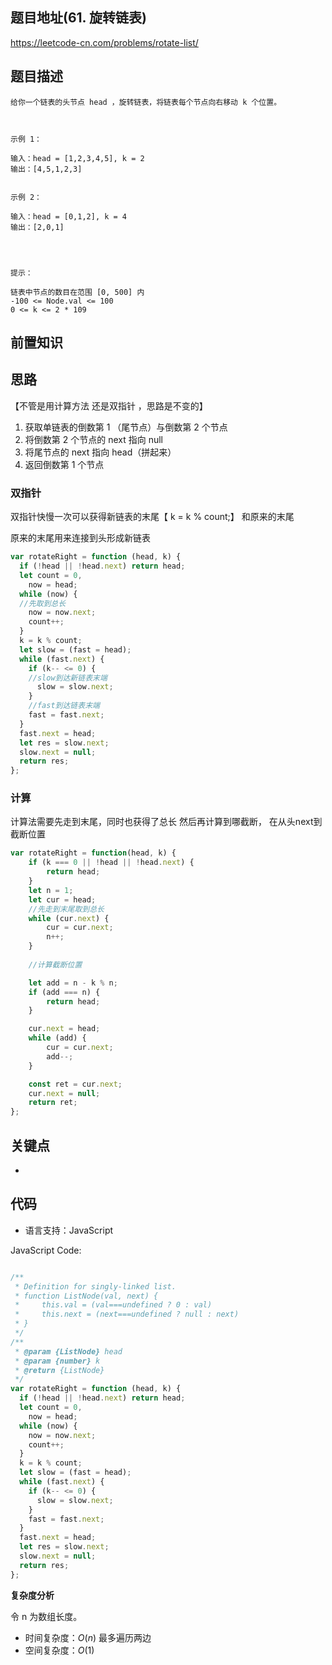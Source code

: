 
## 题目地址(61. 旋转链表)

https://leetcode-cn.com/problems/rotate-list/

## 题目描述

```
给你一个链表的头节点 head ，旋转链表，将链表每个节点向右移动 k 个位置。

 

示例 1：

输入：head = [1,2,3,4,5], k = 2
输出：[4,5,1,2,3]


示例 2：

输入：head = [0,1,2], k = 4
输出：[2,0,1]


 

提示：

链表中节点的数目在范围 [0, 500] 内
-100 <= Node.val <= 100
0 <= k <= 2 * 109
```

## 前置知识


## 思路

【不管是用计算方法 还是双指针 ，思路是不变的】
1. 获取单链表的倒数第 1 （尾节点）与倒数第 2 个节点
2. 将倒数第 2 个节点的 next 指向 null
3. 将尾节点的 next 指向 head（拼起来）
4. 返回倒数第 1 个节点

### 双指针

双指针快慢一次可以获得新链表的末尾【  k = k % count;】 和原来的末尾

原来的末尾用来连接到头形成新链表

```javascript
var rotateRight = function (head, k) {
  if (!head || !head.next) return head;
  let count = 0,
    now = head;
  while (now) {
  //先取到总长
    now = now.next;
    count++;
  }
  k = k % count;
  let slow = (fast = head);
  while (fast.next) {
    if (k-- <= 0) {
    //slow到达新链表末端
      slow = slow.next;
    }
    //fast到达链表末端
    fast = fast.next;
  }
  fast.next = head;
  let res = slow.next;
  slow.next = null;
  return res;
};
```

### 计算

计算法需要先走到末尾，同时也获得了总长
然后再计算到哪截断，
在从头next到截断位置
```javascript
var rotateRight = function(head, k) {
    if (k === 0 || !head || !head.next) {
        return head;
    }
    let n = 1;
    let cur = head;
    //先走到末尾取到总长
    while (cur.next) {
        cur = cur.next;
        n++;
    }
    
    //计算截断位置

    let add = n - k % n;
    if (add === n) {
        return head;
    }

    cur.next = head;
    while (add) {
        cur = cur.next;
        add--;
    }

    const ret = cur.next;
    cur.next = null;
    return ret;
};

```
## 关键点

-  

## 代码

- 语言支持：JavaScript

JavaScript Code:

```javascript

/**
 * Definition for singly-linked list.
 * function ListNode(val, next) {
 *     this.val = (val===undefined ? 0 : val)
 *     this.next = (next===undefined ? null : next)
 * }
 */
/**
 * @param {ListNode} head
 * @param {number} k
 * @return {ListNode}
 */
var rotateRight = function (head, k) {
  if (!head || !head.next) return head;
  let count = 0,
    now = head;
  while (now) {
    now = now.next;
    count++;
  }
  k = k % count;
  let slow = (fast = head);
  while (fast.next) {
    if (k-- <= 0) {
      slow = slow.next;
    }
    fast = fast.next;
  }
  fast.next = head;
  let res = slow.next;
  slow.next = null;
  return res;
};


```


**复杂度分析**

令 n 为数组长度。

- 时间复杂度：$O(n)$ 最多遍历两边
- 空间复杂度：$O(1)$


